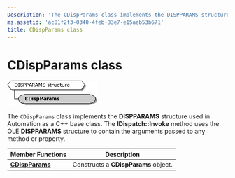 ```yaml
---
Description: 'The CDispParams class implements the DISPPARAMS structure used in Automation as a C++ base class. The IDispatch::Invoke method uses the OLE DISPPARAMS structure to contain the arguments passed to any method or property.'
ms.assetid: 'ac81f2f3-0340-4feb-83e7-e15aeb53b671'
title: CDispParams class
---
```


# CDispParams class

![cdispparams class hierarchy](images/cutil11.png)

The `CDispParams` class implements the **DISPPARAMS** structure used in Automation as a C++ base class. The **IDispatch::Invoke** method uses the OLE **DISPPARAMS** structure to contain the arguments passed to any method or property.



| Member Functions                               | Description                          |
|------------------------------------------------|--------------------------------------|
| [**CDispParams**](cdispparams-cdispparams.md) | Constructs a **CDispParams** object. |



 

 

 



